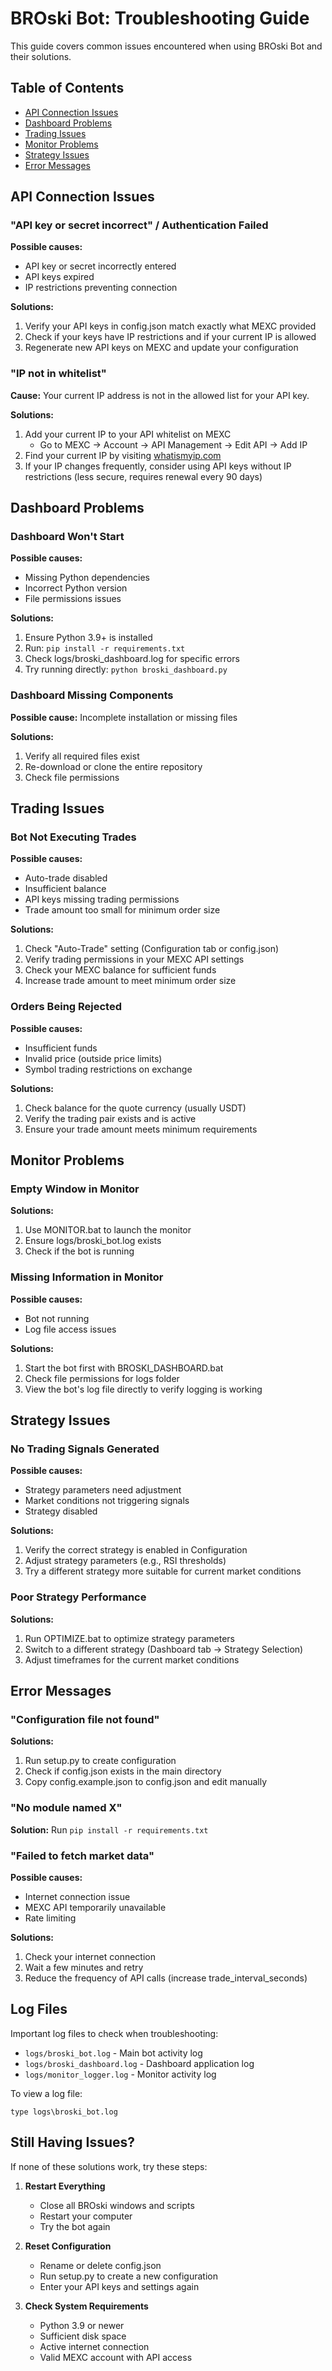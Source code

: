 # BROski Bot: Troubleshooting Guide

This guide covers common issues encountered when using BROski Bot and their solutions.

## Table of Contents
- [API Connection Issues](#api-connection-issues)
- [Dashboard Problems](#dashboard-problems)
- [Trading Issues](#trading-issues)
- [Monitor Problems](#monitor-problems)
- [Strategy Issues](#strategy-issues)
- [Error Messages](#error-messages)

## API Connection Issues

### "API key or secret incorrect" / Authentication Failed

**Possible causes:**
- API key or secret incorrectly entered
- API keys expired
- IP restrictions preventing connection

**Solutions:**
1. Verify your API keys in config.json match exactly what MEXC provided
2. Check if your keys have IP restrictions and if your current IP is allowed
3. Regenerate new API keys on MEXC and update your configuration

### "IP not in whitelist"

**Cause:** Your current IP address is not in the allowed list for your API key.

**Solutions:**
1. Add your current IP to your API whitelist on MEXC
   - Go to MEXC → Account → API Management → Edit API → Add IP
2. Find your current IP by visiting [whatismyip.com](https://whatismyip.com)
3. If your IP changes frequently, consider using API keys without IP restrictions (less secure, requires renewal every 90 days)

## Dashboard Problems

### Dashboard Won't Start

**Possible causes:**
- Missing Python dependencies
- Incorrect Python version
- File permissions issues

**Solutions:**
1. Ensure Python 3.9+ is installed
2. Run: `pip install -r requirements.txt`
3. Check logs/broski_dashboard.log for specific errors
4. Try running directly: `python broski_dashboard.py`

### Dashboard Missing Components

**Possible cause:** Incomplete installation or missing files

**Solutions:**
1. Verify all required files exist
2. Re-download or clone the entire repository
3. Check file permissions

## Trading Issues

### Bot Not Executing Trades

**Possible causes:**
- Auto-trade disabled
- Insufficient balance
- API keys missing trading permissions
- Trade amount too small for minimum order size

**Solutions:**
1. Check "Auto-Trade" setting (Configuration tab or config.json)
2. Verify trading permissions in your MEXC API settings
3. Check your MEXC balance for sufficient funds
4. Increase trade amount to meet minimum order size

### Orders Being Rejected

**Possible causes:**
- Insufficient funds
- Invalid price (outside price limits)
- Symbol trading restrictions on exchange

**Solutions:**
1. Check balance for the quote currency (usually USDT)
2. Verify the trading pair exists and is active
3. Ensure your trade amount meets minimum requirements

## Monitor Problems

### Empty Window in Monitor

**Solutions:**
1. Use MONITOR.bat to launch the monitor
2. Ensure logs/broski_bot.log exists
3. Check if the bot is running

### Missing Information in Monitor

**Possible causes:**
- Bot not running
- Log file access issues

**Solutions:**
1. Start the bot first with BROSKI_DASHBOARD.bat
2. Check file permissions for logs folder
3. View the bot's log file directly to verify logging is working

## Strategy Issues

### No Trading Signals Generated

**Possible causes:**
- Strategy parameters need adjustment
- Market conditions not triggering signals
- Strategy disabled

**Solutions:**
1. Verify the correct strategy is enabled in Configuration
2. Adjust strategy parameters (e.g., RSI thresholds)
3. Try a different strategy more suitable for current market conditions

### Poor Strategy Performance

**Solutions:**
1. Run OPTIMIZE.bat to optimize strategy parameters
2. Switch to a different strategy (Dashboard tab → Strategy Selection)
3. Adjust timeframes for the current market conditions

## Error Messages

### "Configuration file not found"

**Solutions:**
1. Run setup.py to create configuration
2. Check if config.json exists in the main directory
3. Copy config.example.json to config.json and edit manually

### "No module named X"

**Solution:** Run `pip install -r requirements.txt`

### "Failed to fetch market data"

**Possible causes:**
- Internet connection issue
- MEXC API temporarily unavailable
- Rate limiting

**Solutions:**
1. Check your internet connection
2. Wait a few minutes and retry
3. Reduce the frequency of API calls (increase trade_interval_seconds)

## Log Files

Important log files to check when troubleshooting:

- `logs/broski_bot.log` - Main bot activity log
- `logs/broski_dashboard.log` - Dashboard application log
- `logs/monitor_logger.log` - Monitor activity log

To view a log file:
```
type logs\broski_bot.log
```

## Still Having Issues?

If none of these solutions work, try these steps:

1. **Restart Everything**
   - Close all BROski windows and scripts
   - Restart your computer
   - Try the bot again

2. **Reset Configuration**
   - Rename or delete config.json
   - Run setup.py to create a new configuration
   - Enter your API keys and settings again

3. **Check System Requirements**
   - Python 3.9 or newer
   - Sufficient disk space
   - Active internet connection
   - Valid MEXC account with API access

